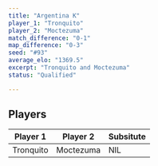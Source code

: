 ```yaml
---
title: "Argentina K"
player_1: "Tronquito"
player_2: "Moctezuma"
match_difference: "0-1"
map_difference: "0-3"
seed: "#93"
average_elo: "1369.5"
excerpt: "Tronquito and Moctezuma"
status: "Qualified"

---
```

## Players

| Player 1 | Player 2 | Subsitute |
| -- | -- | -- |
| Tronquito | Moctezuma | NIL |
